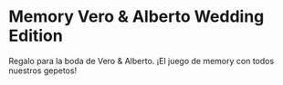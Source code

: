 Memory Vero & Alberto Wedding Edition
=====================================

Regalo para la boda de Vero & Alberto. ¡El juego de memory con todos nuestros gepetos!
